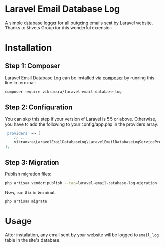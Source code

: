# Laravel Email Database Log

A simple database logger for all outgoing emails sent by Laravel website. Thanks to Shvets Group for this wonderful extension 

# Installation

## Step 1: Composer

Laravel Email Database Log can be installed via [composer](http://getcomposer.org) by running this line in terminal:

```bash
composer require vikramsra/laravel-email-database-log
```

## Step 2: Configuration

You can skip this step if your version of Laravel is 5.5 or above. Otherwise, you have to add the following to your config/app.php in the providers array:

```php
'providers' => [
    // ...
    vikramsra\LaravelEmailDatabaseLog\LaravelEmailDatabaseLogServiceProvider::class,
],
```

## Step 3: Migration

Publish migration files:
```bash
php artisan vendor:publish --tag=laravel-email-database-log-migration
```

Now, run this in terminal:
```bash
php artisan migrate
```

# Usage

After installation, any email sent by your website will be logged to `email_log` table in the site's database.
